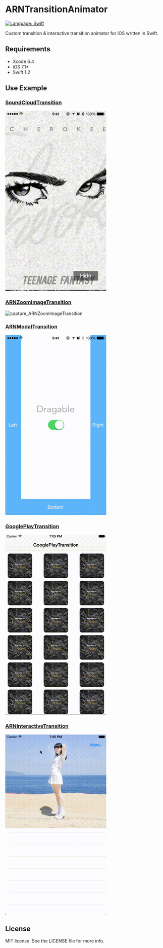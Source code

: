 # ARNTransitionAnimator

[![Language: Swift](https://img.shields.io/badge/lang-Swift-yellow.svg?style=flat)](https://developer.apple.com/swift/)

Custom transition & interactive transition animator for iOS written in Swift.


## Requirements

* Xcode 6.4
* iOS 7.1+
* Swift 1.2

## Use Example

### [SoundCloudTransition](https://github.com/xxxAIRINxxx/SoundCloudTransition)

![capture_SoundCloudTransition](SoundCloudTransition.gif "capture_SoundCloudTransition")


### [ARNZoomImageTransition](https://github.com/xxxAIRINxxx/ARNZoomImageTransition)

![capture_ARNZoomImageTransition](ARNZoomImageTransition.gif "capture_ARNZoomImageTransition")


### [ARNModalTransition](https://github.com/xxxAIRINxxx/ARNModalTransition)

![capture_ARNModalTransition](ARNModalTransition.gif "capture_ARNModalTransition")


### [GooglePlayTransition](https://github.com/xxxAIRINxxx/GooglePlayTransition)

![capture_GooglePlayTransition](GooglePlayTransition.gif "capture_GooglePlayTransition")


### [ARNInteractiveTransition](https://github.com/xxxAIRINxxx/ARNInteractiveTransition)

![capture_ARNInteractiveTransition](ARNInteractiveTransition.gif "capture_ARNInteractiveTransition")


## License

MIT license. See the LICENSE file for more info.
